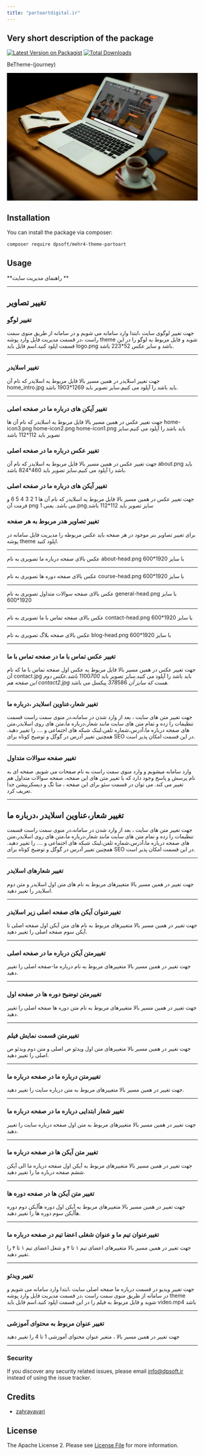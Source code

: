 ```yaml
---
title: "partoartdigital.ir"
---
```


## Very short description of the package

[![Latest Version on Packagist](https://img.shields.io/packagist/v/dpsoft/mehr4-theme-partoart.svg?style=flat-square)](https://packagist.org/packages/dpsoft/mehr4-theme-partoart)
[![Total Downloads](https://img.shields.io/packagist/dt/dpsoft/mehr4-theme-partoart.svg?style=flat-square)](https://packagist.org/packages/dpsoft/mehr4-theme-partoart)

BeTheme-(journey)

![my package](parto.jpg)


## Installation

You can install the package via composer:

```bash
composer require dpsoft/mehr4-theme-partoart
```

## Usage

**راهنمای  مدیریت سایت **
____
## تغییر تصاویر

### تغییر لوگو

جهت تغییر لوگوی سایت ،ابتدا وارد سامانه می شویم و در سامانه از طریق منوی سمت راست ،در قسمت مدیریت فایل وارد پوشه theme شوید و فایل مربوط به لوگو را در این قسمت اپلود کنید.اسم فایل باید logo.png باشد و سایز عکس 52*223 باشد.
___
### تغییر اسلایدر

جهت تغییر اسلایدر در همین مسیر بالا فایل مربوط یه اسلایدر که نام آن home_intro.jpg باید باشد را آپلود می کنیم.سایز تصویر باید 1269*1903 باشد.
___
### تغییر آیکن های  درباره ما در صفحه اصلی
جهت تغییر عکس در همین مسیر بالا فایل مربوط یه اسلایدر که نام آن ها  home-icon3.png  home-icon2.png  home-icon1.png باید باشد را آپلود می کنیم.سایز تصویر باید 112*112 باشد

### تغییر عکس درباره ما در صفحه اصلی
جهت تغییر عکس در همین مسیر بالا فایل مربوط یه اسلایدر که نام آن about.png باید باشد را آپلود می کنیم.سایز تصویر باید 460*824 باشد.

### تغییر آیکن های  درباره ما در صفحه اصلی
جهت تغییر عکس در همین مسیر بالا فایل مربوط یه اسلایدر که نام آن ها  1 2 3 4 5 6 و فرمت آن png می باشد.
یعنی 1.png.سایز تصویر باید 112*112 باشد

### تغییر تصاویر هدر مربوط به هر صفحه
برای تغییر تصاویر بنر موجود در هر صفحه باید عکس مربوطه  را مدیریت فایل سامانه در پوشه theme اپلود کنید.
___
 عکس بالای صفحه درباره ما تصویری به نام about-head.png با سایز 1920*600
___
 عکس بالای صفحه دوره ها تصویری به نام course-head.png با سایز 1920*600
___
 عکس بالای صفحه سوالات متداول تصویری به نام general-head.png با سایز 1920*600
___
 عکس بالای صفحه تماس با ما تصویری به نام contact-head.png با سایز 1920*600
___
 عکس بالای صفحه بلاگ  تصویری به نام blog-head.png با سایز 1920*600
___

### تغییر عکس تماس با ما در صفحه تماس با ما
جهت تغییر عکس در همین مسیر بالا فایل مربوط یه عکس اول صفحه تماس با ما که نام آن contact.jpg باید باشد را آپلود می کنید.سایز تصویر باید 1100*700 باشد.عکس دوم این صفحه هم contact2.jpg هست که سایز آن 378*586 پیکسل می باشد.
___

### تغییر شعار،عناوین اسلایدر ،درباره ما  
جهت تغییر متن های سایت ، بعد از وارد شدن در سامانه،در منوی سمت راست قسمت تنظیمات را زده و تمام متن های سایت مانند شعار،درباره ما،متن های روی اسلایدر،متن های صفحه درباره ما،آدرس،شماره تلفن،لینک شبکه های اجتماعی و .... را تغییر دهید.
همچنین تغییر آدرس در گوگل  و توضیح کوتاه برای SEO در این قسمت امکان پذیر است.	
___
### تغییر صفحه سوالات متداول
وارد سامانه میشویم و وارد منوی سمت راست به نام صفحات می شویم.
صفحه ای به نام پرسش و پاسخ وجود دارد که با تغییر متن های این صفحه، صفحه سوالات متداول هم تغییر می کند.
می توان در قسمت سئو برای این صفحه ، متا تگ و دیسکریپشن جدا تعریف کرد.
___
## تغییر شعار،عناوین اسلایدر ،درباره ما  
جهت تغییر متن های سایت ، بعد از وارد شدن در سامانه،در منوی سمت راست قسمت تنظیمات را زده و تمام متن های سایت مانند شعار،درباره ما،متن های روی اسلایدر،متن های صفحه درباره ما،آدرس،شماره تلفن،لینک شبکه های اجتماعی و .... را تغییر دهید.
همچنین تغییر آدرس در گوگل  و توضیح کوتاه برای SEO در این قسمت امکان پذیر است.	
___
### تغییر شعارهای اسلایدر 
جهت تغییر در همین مسیر بالا متغییرهای مربوط به نام های متن اول اسلایدر و متن دوم اسلایدر  را تغییر دهید.
___
### تغییرعنوان آیکن های صفحه اصلی زیر اسلایدر  
جهت تغییر در همین مسیر بالا متغییرهای مربوط به نام های متن آیکن اول صفحه اصلی تا آیکن سوم صفحه اصلی را تغییر دهید.
___
### تغییرمتن آیکن درباره ما در صفحه اصلی  
جهت تغییر در همین مسیر بالا متغییرهای مربوط به نام  درباره ما-صفحه اصلی
 را تغییر دهید.
___
### تغییرمتن توضیح دوره ها در صفحه اول  
جهت تغییر در همین مسیر بالا متغییرهای مربوط به نام متن دوره ها صفحه اصلی
 را تغییر دهید.
___

### تغییرمتن قسمت نمایش فیلم   
جهت تغییر در همین مسیر بالا متغییرهای متن اول ویدئو ص اصلی
 و متن دوم ویدئو ص اصلی را تغییر دهید.
___
### تغییرمتن درباره ما در صفحه درباره ما   
جهت تغییر در همین مسیر بالا متغییرهای مربوط به متن درباره سایت را تغییر دهید.
___
### تغییر شعار ابتدایی درباره ما در صفحه درباره ما   
جهت تغییر در همین مسیر بالا متغییرهای مربوط به متن اول صفحه درباره سایت را تغییر دهید.
___
### تغییر متن آیکن ها در صفحه درباره ما   
جهت تغییر در همین مسیر بالا متغییرهای مربوط به آیکن اول صفحه درباره ما الی آیکن ششم صفحه درباره ما را تغییر دهید.
___
### تغییر متن آیکن ها در صفحه دوره ها  
جهت تغییر در همین مسیر بالا متغییرهای مربوط به آیکن اول دوره هاُآیکن دوم دوره هاُآیکن سوم دوره ها را تغییر دهید.
___


### تغییرعنوان تیم ما و عنوان شغلی اعضا تیم در صفحه درباره ما   
جهت تغییر در همین مسیر بالا متغییرهای اعضای تیم ۱ تا ۴ و شغل اعضای تیم ۱ تا ۴  را تغییر دهید.
___

### تغییر ویدئو

جهت تغییر ویدیو در قسمت درباره ما صفحه اصلی سایت ،ابتدا وارد سامانه می شویم و در سامانه از طریق منوی سمت راست ،در قسمت مدیریت فایل وارد پوشه theme شوید و فایل مربوط به فیلم را در این قسمت اپلود کنید.اسم فایل باید video.mp4 باشد 
___

### تغییر عنوان مربوط به محتوای آموزشی
  
جهت تغییر در همین مسیر بالا ، متغیر عنوان محتوای آموزشی 1 تا 4 را تغییر دهید
___

### Security

If you discover any security related issues, please email info@dpsoft.ir instead of using the issue tracker.

## Credits

- [zahrayavari](http://mygitlab.ir/dpsoft)


## License

The Apache License 2. Please see [License File](LICENSE.md) for more information.



